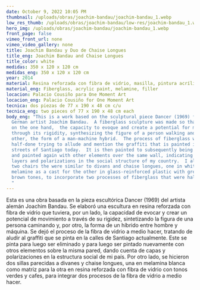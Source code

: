 ```yaml
---
date: October 9, 2022 10:05 PM
thumbnail: /uploads/obras/joachim-bandau/joachim-bandau_1.webp
low_res_thumb: /uploads/obras/joachim-bandau/low-res/joachim-bandau_1.webp
hero_img: /uploads/obras/joachim-bandau/joachim-bandau_1.webp
front_page: false
vimeo_front_url: none
vimeo_video_gallery: none
title: Joachim Bandau y Duo de Chaise Longues
title_eng: Joachim Bandau and Chaise Longues
title_color: white
medidas: 350 x 120 x 120 cm
medidas_eng: 350 x 120 x 120 cm
year: 2014
material: Resina reforzada con fibra de vidrio, masilla, pintura acrílica, melamina
material_eng: Fiberglass, acrylic paint, melamine, filler
locacion: Palacio Cousiño para One Moment Art
locacion_eng: Palacio Cousiño for One Moment Art
tecnica: dos piezas de 77 x 190 x 48 cm c/u
tecnica_eng: two pieces of 77 x 190 x 48 cm each
body_eng: "This is a work based on the sculptural piece Dancer (1969) from the
  German artist Joachim Bandau.  A fiberglass sculpture was made so that it had,
  on the one hand,  the capacity to evoque and create a potential for movement
  through its rigidity, synthesizing the figure of a person walking and, on the
  other, the form of a man-machine hybrid.  The process of fiberglass was left
  half-done trying to allude and mention the graffiti that is painted in the
  streets of Santiago today.  It is then painted to subsequently being removed
  and painted again with other elements over the same wall, indicating the
  layers and polarizations in the social structure of my country.  I also made
  two chairs the were similar to divans and chaise longues, one in white
  melamine as a cast for the other in glass-reinforced plastic with green and
  brown tones, to incorporate two processes of fiberglass that were half-undone.
  "
---
```

Esta es una obra basada en la pieza escultórica Dancer (1969) del artista alemán Joachim Bandau.  Se elaboró una escultura en resina reforzada con fibra de vidrio que tuviera, por un lado, la capacidad de evocar y crear un potencial de movimiento a través de su rigidez, sintetizando la figura de una persona caminando y, por otro, la forma de un híbrido entre hombre y máquina.  Se dejó el proceso de la fibra de vidrio a medio hacer, tratando de aludir al graffiti que se pinta en la calles de Santiago actualmente.  Este se pinta para luego ser eliminado y para luego ser pintado nuevamente con otros elementos sobre la misma pared, dando cuenta de capas y polarizaciones en la estructura social de mi país.  Por otro lado, se hicieron dos sillas parecidas a divanes y chaise longues, una en melamina blanca como matriz para la otra en resina reforzada con fibra de vidrio con tonos verdes y cafes, para integrar dos procesos de la fibra de vidrio a medio hacer.